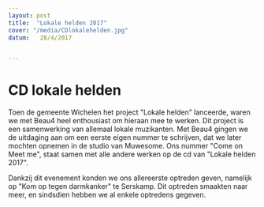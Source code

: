 ```yaml
---
layout: post
title:  "Lokale helden 2017"
cover: "/media/CDlokalehelden.jpg"
datum:   28/4/2017


---
```


# CD lokale helden

Toen de gemeente Wichelen het project "Lokale helden" lanceerde, waren we met Beau4 heel enthousiast om hieraan mee te werken.
Dit project is een samenwerking van allemaal lokale muzikanten.
Met Beau4 gingen we de uitdaging aan om een eerste eigen nummer te schrijven, dat we later mochten opnemen in de studio van Muwesome.
Ons nummer "Come on Meet me", staat samen met alle andere werken op de cd van "Lokale helden 2017".


Dankzij dit evenement konden we ons allereerste optreden geven, namelijk op "Kom op tegen darmkanker" te Serskamp. 
Dit optreden smaakten naar meer, en sindsdien hebben we al enkele optredens gegeven.
